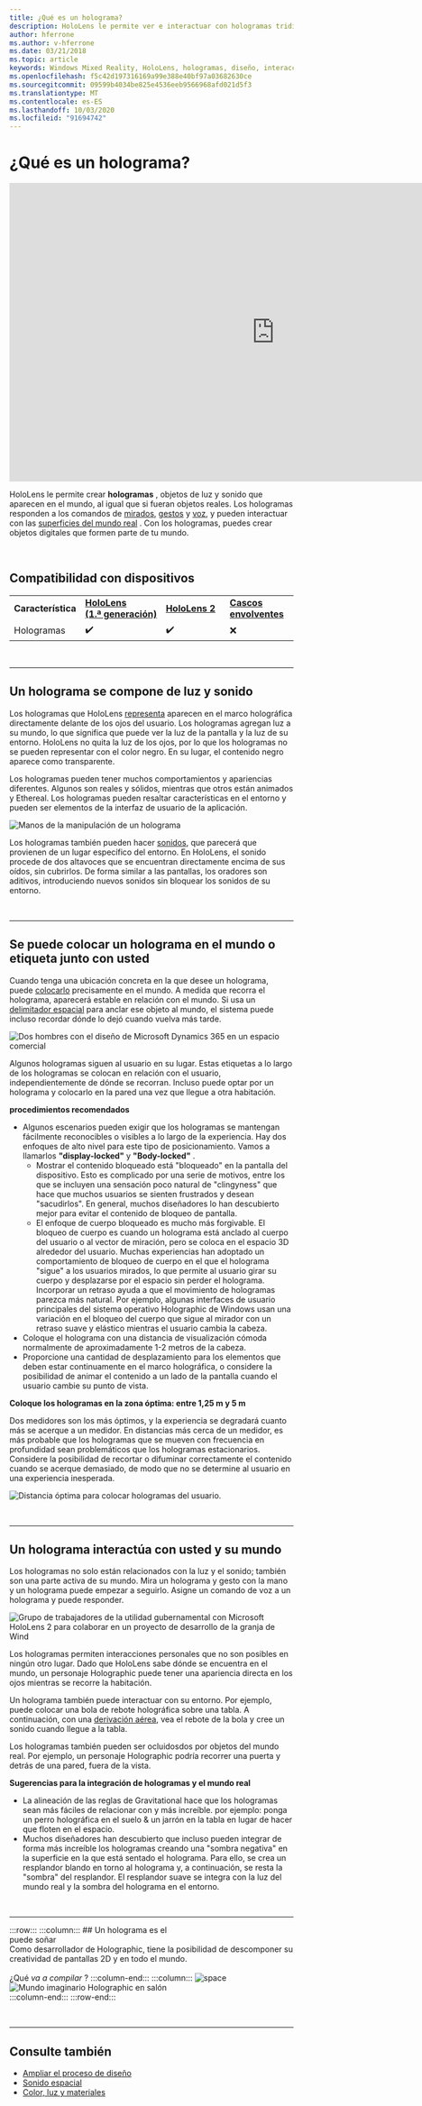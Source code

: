 ```yaml
---
title: ¿Qué es un holograma?
description: HoloLens le permite ver e interactuar con hologramas tridimensionales, objetos de luz y sonido que aparecen en el mundo.
author: hferrone
ms.author: v-hferrone
ms.date: 03/21/2018
ms.topic: article
keywords: Windows Mixed Reality, HoloLens, hologramas, diseño, interacción
ms.openlocfilehash: f5c42d197316169a99e388e40bf97a03682630ce
ms.sourcegitcommit: 09599b4034be825e4536eeb9566968afd021d5f3
ms.translationtype: MT
ms.contentlocale: es-ES
ms.lasthandoff: 10/03/2020
ms.locfileid: "91694742"
---
```

# <a name="what-is-a-hologram"></a>¿Qué es un holograma?

<iframe width="940" height="530" src="https://www.youtube.com/embed/MVXH5V8MVQo" frameborder="0" allow="accelerometer; autoplay; encrypted-media; gyroscope; picture-in-picture" allowfullscreen></iframe>


HoloLens le permite crear **hologramas** , objetos de luz y sonido que aparecen en el mundo, al igual que si fueran objetos reales. Los hologramas responden a los comandos de [mirados](../design/gaze-and-commit.md), [gestos](../design/gaze-and-commit.md#composite-gestures) y [voz](../design/voice-input.md), y pueden interactuar con las [superficies del mundo real](../design/spatial-mapping.md) . Con los hologramas, puedes crear objetos digitales que formen parte de tu mundo.

<br>


## <a name="device-support"></a>Compatibilidad con dispositivos

<table>
    <colgroup>
    <col width="25%" />
    <col width="25%" />
    <col width="25%" />
    <col width="25%" />
    </colgroup>
    <tr>
        <td><strong>Característica</strong></td>
        <td><a href="../hololens-hardware-details.md"><strong>HoloLens (1.ª generación)</strong></a></td>
        <td><a href="https://docs.microsoft.com/hololens/hololens2-hardware"><strong>HoloLens 2</strong></td>
        <td><a href="../discover/immersive-headset-hardware-details.md"><strong>Cascos envolventes</strong></a></td>
    </tr>
     <tr>
        <td>Hologramas</td>
        <td>✔️</td>
        <td>✔️</td>
        <td>❌</td>
    </tr>
</table>

<br>

---

## <a name="a-hologram-is-made-of-light-and-sound"></a>Un holograma se compone de luz y sonido

Los hologramas que HoloLens [representa](../develop/platform-capabilities-and-apis/rendering.md) aparecen en el marco holográfica directamente delante de los ojos del usuario. Los hologramas agregan luz a su mundo, lo que significa que puede ver la luz de la pantalla y la luz de su entorno. HoloLens no quita la luz de los ojos, por lo que los hologramas no se pueden representar con el color negro. En su lugar, el contenido negro aparece como transparente.

Los hologramas pueden tener muchos comportamientos y apariencias diferentes. Algunos son reales y sólidos, mientras que otros están animados y Ethereal. Los hologramas pueden resaltar características en el entorno y pueden ser elementos de la interfaz de usuario de la aplicación.

![Manos de la manipulación de un holograma](images/hologram-hands-940px.jpg)

Los hologramas también pueden hacer [sonidos](../design/spatial-sound.md), que parecerá que provienen de un lugar específico del entorno. En HoloLens, el sonido procede de dos altavoces que se encuentran directamente encima de sus oídos, sin cubrirlos. De forma similar a las pantallas, los oradores son aditivos, introduciendo nuevos sonidos sin bloquear los sonidos de su entorno.

<br>

---

## <a name="a-hologram-can-be-placed-in-the-world-or-tag-along-with-you"></a>Se puede colocar un holograma en el mundo o etiqueta junto con usted

Cuando tenga una ubicación concreta en la que desee un holograma, puede [colocarlo](../design/coordinate-systems.md) precisamente en el mundo. A medida que recorra el holograma, aparecerá estable en relación con el mundo. Si usa un [delimitador espacial](../design/coordinate-systems.md#spatial-anchors) para anclar ese objeto al mundo, el sistema puede incluso recordar dónde lo dejó cuando vuelva más tarde.

![Dos hombres con el diseño de Microsoft Dynamics 365 en un espacio comercial](images/HLS19_retailLayoutHologram_001-940px.jpg)

Algunos hologramas siguen al usuario en su lugar. Estas etiquetas a lo largo de los hologramas se colocan en relación con el usuario, independientemente de dónde se recorran. Incluso puede optar por un holograma y colocarlo en la pared una vez que llegue a otra habitación.

**procedimientos recomendados**
* Algunos escenarios pueden exigir que los hologramas se mantengan fácilmente reconocibles o visibles a lo largo de la experiencia. Hay dos enfoques de alto nivel para este tipo de posicionamiento. Vamos a llamarlos **"display-locked"** y **"Body-locked"** .
   * Mostrar el contenido bloqueado está "bloqueado" en la pantalla del dispositivo. Esto es complicado por una serie de motivos, entre los que se incluyen una sensación poco natural de "clingyness" que hace que muchos usuarios se sienten frustrados y desean "sacudirlos". En general, muchos diseñadores lo han descubierto mejor para evitar el contenido de bloqueo de pantalla.
   * El enfoque de cuerpo bloqueado es mucho más forgivable. El bloqueo de cuerpo es cuando un holograma está anclado al cuerpo del usuario o al vector de miración, pero se coloca en el espacio 3D alrededor del usuario. Muchas experiencias han adoptado un comportamiento de bloqueo de cuerpo en el que el holograma "sigue" a los usuarios mirados, lo que permite al usuario girar su cuerpo y desplazarse por el espacio sin perder el holograma. Incorporar un retraso ayuda a que el movimiento de hologramas parezca más natural. Por ejemplo, algunas interfaces de usuario principales del sistema operativo Holographic de Windows usan una variación en el bloqueo del cuerpo que sigue al mirador con un retraso suave y elástico mientras el usuario cambia la cabeza.
* Coloque el holograma con una distancia de visualización cómoda normalmente de aproximadamente 1-2 metros de la cabeza.
* Proporcione una cantidad de desplazamiento para los elementos que deben estar continuamente en el marco holográfica, o considere la posibilidad de animar el contenido a un lado de la pantalla cuando el usuario cambie su punto de vista.

**Coloque los hologramas en la zona óptima: entre 1,25 m y 5 m**

Dos medidores son los más óptimos, y la experiencia se degradará cuanto más se acerque a un medidor. En distancias más cerca de un medidor, es más probable que los hologramas que se mueven con frecuencia en profundidad sean problemáticos que los hologramas estacionarios. Considere la posibilidad de recortar o difuminar correctamente el contenido cuando se acerque demasiado, de modo que no se determine al usuario en una experiencia inesperada.

![Distancia óptima para colocar hologramas del usuario.](images/distanceguiderendering-950px.png)

<br>

---


## <a name="a-hologram-interacts-with-you-and-your-world"></a>Un holograma interactúa con usted y su mundo

Los hologramas no solo están relacionados con la luz y el sonido; también son una parte activa de su mundo. Mira un holograma y gesto con la mano y un holograma puede empezar a seguirlo. Asigne un comando de voz a un holograma y puede responder.

![Grupo de trabajadores de la utilidad gubernamental con Microsoft HoloLens 2 para colaborar en un proyecto de desarrollo de la granja de Wind](images/HLS19_governmentUtilitiesHologram_001-940px.jpg)

Los hologramas permiten interacciones personales que no son posibles en ningún otro lugar. Dado que HoloLens sabe dónde se encuentra en el mundo, un personaje Holographic puede tener una apariencia directa en los ojos mientras se recorre la habitación.

Un holograma también puede interactuar con su entorno. Por ejemplo, puede colocar una bola de rebote holográfica sobre una tabla. A continuación, con una [derivación aérea](../design/gaze-and-commit.md#composite-gestures), vea el rebote de la bola y cree un sonido cuando llegue a la tabla.

Los hologramas también pueden ser ocluidosdos por objetos del mundo real. Por ejemplo, un personaje Holographic podría recorrer una puerta y detrás de una pared, fuera de la vista.

**Sugerencias para la integración de hologramas y el mundo real**
* La alineación de las reglas de Gravitational hace que los hologramas sean más fáciles de relacionar con y más increíble. por ejemplo: ponga un perro holográfica en el suelo & un jarrón en la tabla en lugar de hacer que floten en el espacio.
* Muchos diseñadores han descubierto que incluso pueden integrar de forma más increíble los hologramas creando una "sombra negativa" en la superficie en la que está sentado el holograma. Para ello, se crea un resplandor blando en torno al holograma y, a continuación, se resta la "sombra" del resplandor. El resplandor suave se integra con la luz del mundo real y la sombra del holograma en el entorno.

<br>

---

:::row:::
    :::column:::
        ## <a name="a-hologram-is-whatever-bryou-can-dream-upbr"></a>Un holograma es el <br>puede soñar<br>
        Como desarrollador de Holographic, tiene la posibilidad de descomponer su creatividad de pantallas 2D y en todo el mundo.<br><br>
        ¿Qué *va a compilar* ?
    :::column-end:::
        :::column:::
        ![space](images/spacer-20x582.png)<br>
       ![Mundo imaginario Holographic en salón](images/designoverview.jpg)<br>
    :::column-end:::
:::row-end:::

<br>

---


## <a name="see-also"></a>Consulte también
* [Ampliar el proceso de diseño](case-study-expanding-the-design-process-for-mixed-reality.md)
* [Sonido espacial](../design/spatial-sound.md)
* [Color, luz y materiales](../color,-light-and-materials.md)
